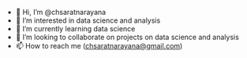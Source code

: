 - 👋 Hi, I’m @chsaratnarayana
- 👀 I’m interested in data science and analysis
- 🌱 I’m currently learning data science 
- 💞️ I’m looking to collaborate on projects on data science and analysis
- 📫 How to reach me (chsaratnarayana@gmail.com)

<!---
chsaratnarayana is a ✨ special ✨ repository because its `README.md` (this file) appears on your GitHub profile.
You can click the Preview link to take a look at your changes.
--->
